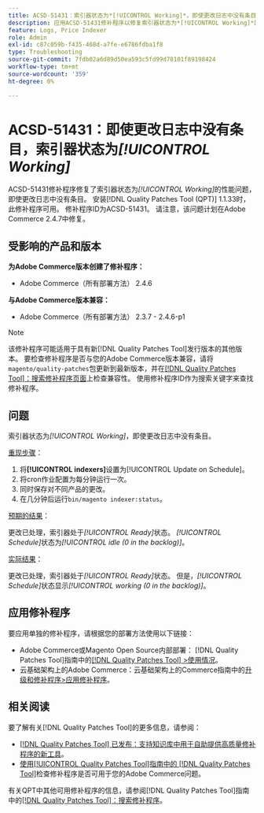 ```yaml
---
title: ACSD-51431：索引器状态为*[!UICONTROL Working]*，即使更改日志中没有条目
description: 应用ACSD-51431修补程序以修复索引器状态为*[!UICONTROL Working]*的Adobe Commerce问题，即使更改日志中没有条目。
feature: Logs, Price Indexer
role: Admin
exl-id: c87c059b-f435-468d-a7fe-e6786fdba1f8
type: Troubleshooting
source-git-commit: 7fdb02a6d89d50ea593c5fd99d78101f89198424
workflow-type: tm+mt
source-wordcount: '359'
ht-degree: 0%

---
```


# ACSD-51431：即使更改日志中没有条目，索引器状态为&#x200B;*[!UICONTROL Working]*

ACSD-51431修补程序修复了索引器状态为&#x200B;*[!UICONTROL Working]*&#x200B;的性能问题，即使更改日志中没有条目。 安装[!DNL Quality Patches Tool (QPT)] 1.1.33时，此修补程序可用。 修补程序ID为ACSD-51431。 请注意，该问题计划在Adobe Commerce 2.4.7中修复。

## 受影响的产品和版本

**为Adobe Commerce版本创建了修补程序：**

* Adobe Commerce（所有部署方法） 2.4.6

**与Adobe Commerce版本兼容：**

* Adobe Commerce（所有部署方法） 2.3.7 - 2.4.6-p1

>[!NOTE]
>
>该修补程序可能适用于具有新[!DNL Quality Patches Tool]发行版本的其他版本。 要检查修补程序是否与您的Adobe Commerce版本兼容，请将`magento/quality-patches`包更新到最新版本，并在[[!DNL Quality Patches Tool]：搜索修补程序页面](https://experienceleague.adobe.com/tools/commerce-quality-patches/index.html?lang=zh-Hans)上检查兼容性。 使用修补程序ID作为搜索关键字来查找修补程序。

## 问题

索引器状态为&#x200B;*[!UICONTROL Working]*，即使更改日志中没有条目。

<u>重现步骤</u>：

1. 将&#x200B;**[!UICONTROL indexers]**&#x200B;设置为[!UICONTROL Update on Schedule]。
1. 将cron作业配置为每分钟运行一次。
1. 同时保存对不同产品的更改。
1. 在几分钟后运行`bin/magento indexer:status`。

<u>预期的结果</u>：

更改已处理，索引器处于&#x200B;*[!UICONTROL Ready]*&#x200B;状态。 *[!UICONTROL Schedule]*&#x200B;状态为&#x200B;*[!UICONTROL idle (0 in the backlog)]*。

<u>实际结果</u>：

更改已处理，索引器处于&#x200B;*[!UICONTROL Ready]*&#x200B;状态。 但是，*[!UICONTROL Schedule]*&#x200B;状态显示&#x200B;*[!UICONTROL working (0 in the backlog)]*。

## 应用修补程序

要应用单独的修补程序，请根据您的部署方法使用以下链接：

* Adobe Commerce或Magento Open Source内部部署： [!DNL Quality Patches Tool]指南中的[[!DNL Quality Patches Tool] >使用情况](/help/tools/quality-patches-tool/usage.md)。
* 云基础架构上的Adobe Commerce：云基础架构上的Commerce指南中的[升级和修补程序>应用修补程序](https://experienceleague.adobe.com/docs/commerce-cloud-service/user-guide/develop/upgrade/apply-patches.html?lang=zh-Hans)。

## 相关阅读

要了解有关[!DNL Quality Patches Tool]的更多信息，请参阅：

* [[!DNL Quality Patches Tool] 已发布：支持知识库中用于自助提供高质量修补程序的新工具](https://experienceleague.adobe.com/zh-hans/docs/commerce-operations/tools/quality-patches-tool/quality-patches-tool-to-self-serve-quality-patches)。
* [使用[!UICONTROL Quality Patches Tool]指南中的 [!DNL Quality Patches Tool]](/help/tools/quality-patches-tool/patches-available-in-qpt/check-patch-for-magento-issue-with-magento-quality-patches.md)检查修补程序是否可用于您的Adobe Commerce问题。


有关QPT中其他可用修补程序的信息，请参阅[!DNL Quality Patches Tool]指南中的[[!DNL Quality Patches Tool]：搜索修补程序](https://experienceleague.adobe.com/tools/commerce-quality-patches/index.html?lang=zh-Hans)。
